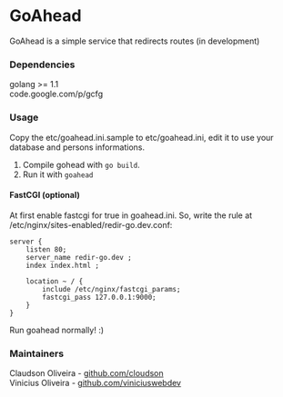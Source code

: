 GoAhead
=================

GoAhead is a simple service that redirects routes (in development)
### Dependencies 
golang >= 1.1   
code.google.com/p/gcfg


### Usage
Copy the etc/goahead.ini.sample to etc/goahead.ini, edit it to use your database and persons informations.  
1. Compile gohead with `go build`.  
2. Run it with `goahead` 

#### FastCGI (optional)
At first enable fastcgi for true in goahead.ini. So, write the rule at /etc/nginx/sites-enabled/redir-go.dev.conf:

```
server {
    listen 80;
    server_name redir-go.dev ;
    index index.html ;

    location ~ / {
        include /etc/nginx/fastcgi_params;
        fastcgi_pass 127.0.0.1:9000;
    }
}

```
Run goahead normally! :) 

### Maintainers

Claudson Oliveira - [github.com/cloudson](http://github.com/cloudson)  
Vinicius Oliveira - [github.com/viniciuswebdev](http://github.com/viniciuswebdev)
